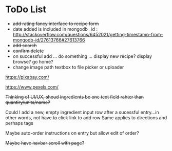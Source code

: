 ToDo List
=========

+ ~~add rating fancy interface to recipe form~~
+ date added is included in mongodb _id : http://stackoverflow.com/questions/6452021/getting-timestamp-from-mongodb-id/27613766#27613766
+ ~~add search~~
+ ~~confirm delete~~
+ on successful add ... do something ... display new recipe? display browse? go home?
+ change image path textbox to file picker or uploader

https://pixabay.com/

https://www.pexels.com/

~~Thinking of UI/UX, shoud ingredients be one text field rahter than quantiry/units/name?~~

Could I add a new, empty ingredient input row after a sucessful entry...in other words, not have to click link to add row
Same applies to directions and perhaps tags

Maybe auto-order instructions on entry but allow edit of order?

~~Maybe have navbar scroll with page?~~
